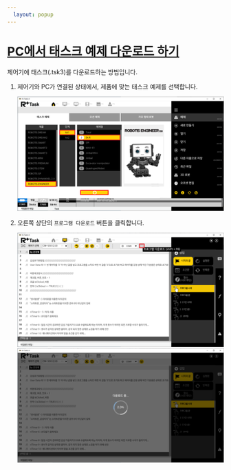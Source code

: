```yaml
---
  layout: popup
---
```


# [PC에서 태스크 예제 다운로드 하기](#pc-에서-태스크-예제-다운로드-하기)

제어기에 태스크(.tsk3)를 다운로드하는 방법입니다.   

1. 제어기와 PC가 연결된 상태에서, 제품에 맞는 태스크 예제를 선택합니다.

    ![](/assets/images/edu/engineer/kit1/remote_pairing_06_kr.png)  

2. 오른쪽 상단의 `프로그램 다운로드` 버튼을 클릭합니다.

    ![](/assets/images/edu/engineer/kit1/remote_pairing_07_kr.png)  
    ![](/assets/images/edu/engineer/kit1/remote_pairing_08_kr.png)  
